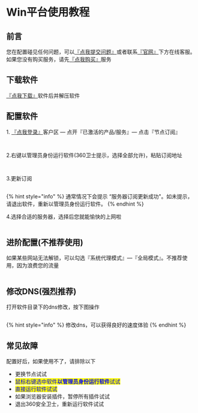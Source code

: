 # Win平台使用教程

## **前言**

您在配置碰见任何问题，可以[『点我提交问题』](https://www.lengjiao.me/submitticket.php)或者联系[『官网』](https://www.lengjiao.me)下方在线客服。如果您没有购买服务，请先[『点我购买』](https://www.lengjiao.me/cart.php)服务

## 下载软件

&#x20;[『点我下载』](https://alumninpustedutw-my.sharepoint.com/:u:/g/personal/empty\_alumni\_npust\_edu\_tw/Efg633LAYOFDlFc1rEru5XcBpy0dqzSNnjw2Ddfg\_mmSyw?download=1)软件后并解压软件

## 配置软件

1\. [『点我登录』](https://www.lengjiao.me/clientarea.php)客户区 — 点开『已激活的产品/服务』— 点击『节点订阅』

<figure><img src="https://baijiahao.baidu.com/bjh/picproxy?param=usauzJ08pXVfnnQCsR7wqP%2F5%2FOEUIVQ3v%2BFpiKFJ2f%2F2y0QyEKZUroZnhy%2B4FFukFmVXHwch2me0d5yTwiAKbIS0LOSekY1MX%2BSQeLYWiTOARQb6PSMDurGQssApWbc%2B" alt=""><figcaption></figcaption></figure>

<figure><img src="https://baijiahao.baidu.com/bjh/picproxy?param=usauzJ08pXVfnnQCsR7wqP%2F5%2FOEUIVQ3v%2BFpiKFJ2f%2F2y0QyEKZUroZnhy%2B4FFukFmVXHwch2mcqHZ%2BWdfK0ADpR0luaJIpU6URjV1%2BaAQrpiur2pgjznQ0TkWBEEa3t" alt=""><figcaption></figcaption></figure>

2.右键以管理员身份运行软件(360卫士提示，选择全部允许)，粘贴订阅地址

<figure><img src="https://baijiahao.baidu.com/bjh/picproxy?param=usauzJ08pXVfnnQCsR7wqP%2F5%2FOEUIVQ3v%2BFpiKFJ2f%2F2y0QyEKZUroZnhy%2B4FFukFmVXHwch2mee8AzzW1IM%2BntmkVAMqNlor7w1mY5IpkZpCkycr5ce4BqOj%2BO8hwDj" alt=""><figcaption></figcaption></figure>

<figure><img src="https://baijiahao.baidu.com/bjh/picproxy?param=usauzJ08pXVfnnQCsR7wqP%2F5%2FOEUIVQ3v%2BFpiKFJ2f%2F2y0QyEKZUroZnhy%2B4FFukFmVXHwch2mdMcNRB8Px80EBQc%2BpCRv%2BkjHCaCPBtr%2Fpi6993%2FE%2FD9EoDW7IU8RlJ" alt=""><figcaption></figcaption></figure>

3.更新订阅

<figure><img src="https://baijiahao.baidu.com/bjh/picproxy?param=usauzJ08pXVfnnQCsR7wqP%2F5%2FOEUIVQ3v%2BFpiKFJ2f%2F2y0QyEKZUroZnhy%2B4FFukFmVXHwch2mexuoghAs9rKVB89mu1c%2Fh7I2sqOoPNyXpQlmLSBmy1VaHmr0s792cw" alt=""><figcaption></figcaption></figure>

{% hint style="info" %}
通常情况下会提示  “服务器订阅更新成功"。如未提示，请退出软件，重新以管理员身份运行软件。
{% endhint %}

4.选择合适的服务器，选择后您就能愉快的上网啦

<figure><img src="https://baijiahao.baidu.com/bjh/picproxy?param=usauzJ08pXVfnnQCsR7wqP%2F5%2FOEUIVQ3v%2BFpiKFJ2f%2F2y0QyEKZUroZnhy%2B4FFukFmVXHwch2mdGL%2FPqHTqJOgUQwTmNcjX8iNqpSWLDPzuvB9IV0EmBJhqOj%2BO8hwDj" alt=""><figcaption></figcaption></figure>

## 进阶配置(不推荐使用)

如果某些网站无法解锁，可以勾选『系统代理模式』—『全局模式』。不推荐使用，因为浪费您的流量

<figure><img src="https://baijiahao.baidu.com/bjh/picproxy?param=usauzJ08pXVfnnQCsR7wqP%2F5%2FOEUIVQ3v%2BFpiKFJ2f%2F2y0QyEKZUroZnhy%2B4FFukFmVXHwch2md57TO5E%2Bz9lkw0fHoZ0eyWxE5hRmyoPwETCT4DuJfzjf4wxZ%2BtKFqz" alt=""><figcaption></figcaption></figure>

## 修改DNS(强烈推荐)

打开软件目录下的dns修改，按下图操作

<figure><img src="https://baijiahao.baidu.com/bjh/picproxy?param=usauzJ08pXVfnnQCsR7wqP%2F5%2FOEUIVQ3v%2BFpiKFJ2f%2F2y0QyEKZUroZnhy%2B4FFukFmVXHwch2meLK%2FouDssWTIKVqrWYixTsGwfSm5rDeU%2FpK3MxpxGTBfik3U%2FikfGT" alt=""><figcaption></figcaption></figure>

{% hint style="info" %}
修改dns，可以获得良好的速度体验
{% endhint %}

## 常见故障

配置好后，如果使用不了，请排除以下

* 更换节点试试
* <mark style="color:blue;">鼠标右键选中软件</mark><mark style="color:blue;">**以管理员身份运行软件**</mark><mark style="color:blue;">试试</mark>
* <mark style="color:blue;">直接运行软件试试</mark>
* 如果浏览器安装插件，暂停所有插件试试
* 退出360安全卫士，重新运行软件试试
